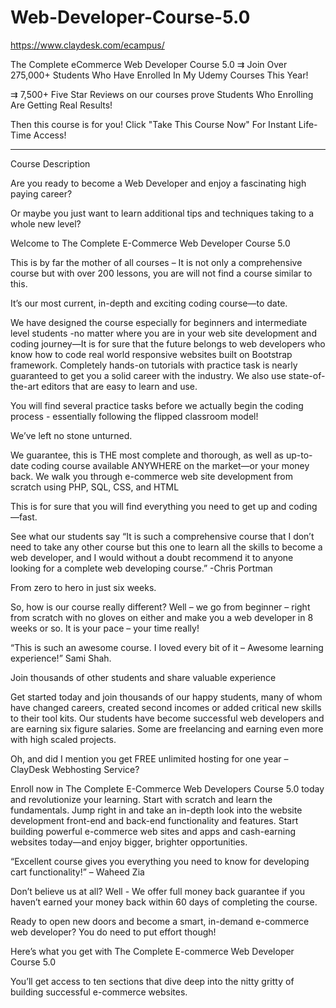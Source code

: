# Web-Developer-Course-5.0
https://www.claydesk.com/ecampus/

The Complete eCommerce Web Developer Course 5.0
⇉ Join Over 275,000+ Students Who Have Enrolled In My Udemy Courses This Year!

⇉ 7,500+ Five Star Reviews on our courses prove Students Who Enrolling Are Getting Real Results!

Then this course is for you! Click "Take This Course Now" For Instant Life-Time Access!

______________________________________________________________________

Course Description

Are you ready to become a Web Developer and enjoy a fascinating high paying career?

  

Or maybe you just want to learn additional tips and techniques taking to a whole new level?

  

Welcome to The Complete E-Commerce Web Developer Course 5.0

  

This is by far the mother of all courses – It is not only a comprehensive course but with over 200 lessons, you are will not find a course similar to this.

  

It’s our most current, in-depth and exciting coding course—to date.

  

We have designed the course especially for beginners and intermediate level students -no matter where you are in your web site development and coding journey—It is for sure that the future belongs to web developers who know how to code real world responsive websites built on Bootstrap framework. Completely hands-on tutorials with practice task is nearly guaranteed to get you a solid career with the industry. We also use state-of-the-art editors that are easy to learn and use.

  

You will find several practice tasks before we actually begin the coding process - essentially following the flipped classroom model!

We’ve left no stone unturned.

  

We guarantee, this is THE most complete and thorough, as well as up-to-date coding course available ANYWHERE on the market—or your money back. We walk you through e-commerce web site development from scratch using PHP, SQL, CSS, and HTML

  

This is for sure that you will find everything you need to get up and coding—fast.

  

See what our students say “It is such a comprehensive course that I don’t need to take any other course but this one to learn all the skills to become a web developer, and I would without a doubt recommend it to anyone looking for a complete web developing course.” -Chris Portman

  

From zero to hero in just six weeks.

  

So, how is our course really different? Well – we go from beginner – right from scratch with no gloves on either and make you a web developer in 8 weeks or so. It is your pace – your time really!

  

“This is such an awesome course. I loved every bit of it – Awesome learning experience!” Sami Shah.

  

Join thousands of other students and share valuable experience

  

Get started today and join thousands of our happy students, many of whom have changed careers, created second incomes or added critical new skills to their tool kits. Our students have become successful web developers and are earning six figure salaries. Some are freelancing and earning even more with high scaled projects.

  

Oh, and did I mention you get FREE unlimited hosting for one year – ClayDesk Webhosting Service?

  

Enroll now in The Complete E-Commerce Web Developers Course 5.0 today and revolutionize your learning. Start with scratch and learn the fundamentals. Jump right in and take an in-depth look into the website development front-end and back-end functionality and features. Start building powerful e-commerce web sites and apps and cash-earning websites today—and enjoy bigger, brighter opportunities.

  

“Excellent course gives you everything you need to know for developing cart functionality!” – Waheed Zia

  

Don’t believe us at all? Well - We offer full money back guarantee if you haven’t earned your money back within 60 days of completing the course.

  

Ready to open new doors and become a smart, in-demand e-commerce web developer? You do need to put effort though!

  

Here’s what you get with The Complete E-commerce Web Developer Course 5.0

  

You’ll get access to ten sections that dive deep into the nitty gritty of building successful e-commerce websites.

